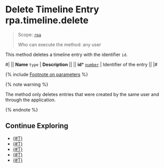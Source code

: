 # Delete Timeline Entry rpa.timeline.delete

> Scope: [`rpa`](../../../scopes/permissions.md)
>
> Who can execute the method: any user

This method deletes a timeline entry with the identifier `id`.

#|
|| **Name**
`type` | **Description** ||
|| **id***
[`number`](../../../data-types.md) | Identifier of the entry ||
|#

{% include [Footnote on parameters](../../../../_includes/required.md) %}

{% note warning %}

The method only deletes entries that were created by the same user and through the application.

{% endnote %}

## Continue Exploring 

- [{#T}](./index.md)
- [{#T}](./rpa-timeline-add.md)
- [{#T}](./rpa-timeline-update.md)
- [{#T}](./rpa-timeline-update-is-fixed.md)
- [{#T}](./rpa-timeline-list-for-item.md)